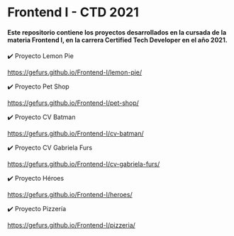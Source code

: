 # Frontend I - CTD 2021

#### Este repositorio contiene los proyectos desarrollados en la cursada de la materia **Frontend I**, en la carrera **Certified Tech Developer** en el año **2021**.

:heavy_check_mark: Proyecto Lemon Pie

https://gefurs.github.io/Frontend-I/lemon-pie/


:heavy_check_mark: Proyecto Pet Shop

https://gefurs.github.io/Frontend-I/pet-shop/


:heavy_check_mark: Proyecto CV Batman

https://gefurs.github.io/Frontend-I/cv-batman/


:heavy_check_mark: Proyecto CV Gabriela Furs

https://gefurs.github.io/Frontend-I/cv-gabriela-furs/


:heavy_check_mark: Proyecto Héroes

https://gefurs.github.io/Frontend-I/heroes/


:heavy_check_mark: Proyecto Pizzería

https://gefurs.github.io/Frontend-I/pizzeria/
